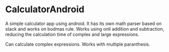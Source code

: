 # CalculatorAndroid
A simple calculator app using android. It has its own math parser based on stack and works on bodmas rule. Works using onli addition and subtraction, reducing the calculation time of complex and large expressions.

Can calculate complex expressions. Works with multiple paranthesis.
